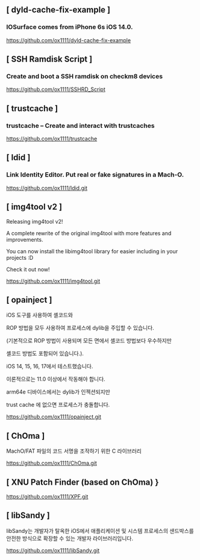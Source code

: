 

## [ dyld-cache-fix-example ]
### IOSurface comes from iPhone 6s iOS 14.0.

https://github.com/ox1111/dyld-cache-fix-example

## [ SSH Ramdisk Script ]
### Create and boot a SSH ramdisk on checkm8 devices

https://github.com/ox1111/SSHRD_Script


## [ trustcache ]
###      trustcache – Create and interact with trustcaches
https://github.com/ox1111/trustcache

## [ ldid ]
###   Link Identity Editor. Put real or fake signatures in a Mach-O.

https://github.com/ox1111/ldid.git

## [ img4tool v2 ]

Releasing img4tool v2!

A complete rewrite of the original img4tool with more features and improvements.

You can now install the libimg4tool library for easier including in your projects :D

Check it out now!

https://github.com/ox1111/img4tool.git


## [ opainject ]
iOS 도구를 사용하여 셸코드와 

ROP 방법을 모두 사용하여 프로세스에 dylib을 주입할 수 있습니다. 

(기본적으로 ROP 방법이 사용되며 모든 면에서 셸코드 방법보다 우수하지만 

셸코드 방법도 포함되어 있습니다.).

iOS 14, 15, 16, 17에서 테스트했습니다. 

이론적으로는 11.0 이상에서 작동해야 합니다. 

arm64e 디바이스에서는 dylib가 인젝션되지만 

trust cache 에 없으면 프로세스가 충돌합니다.


https://github.com/ox1111/opainject.git

## [ ChOma ]

MachO/FAT 파일의 코드 서명을 조작하기 위한 C 라이브러리

https://github.com/ox1111/ChOma.git


## [  XNU Patch Finder (based on ChOma) }


https://github.com/ox1111/XPF.git


## [ libSandy ]

libSandy는 개발자가 탈옥한 iOS에서 애플리케이션 및 
시스템 프로세스의 샌드박스를 안전한 방식으로 확장할 수 있는 개발자 라이브러리입니다.



https://github.com/ox1111/libSandy.git

